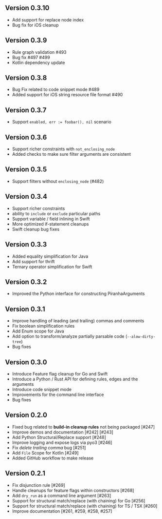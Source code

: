 Version 0.3.10
-------------
* Add support for replace node index
* Bug fix for iOS cleanup 
  
Version 0.3.9
-------------
* Rule graph validation #493
* Bug fix #497 #499
* Kotlin dependency update

Version 0.3.8
-------------
* Bug Fix related to code snippet mode #489
* Added support for iOS string resource file format #490

Version 0.3.7
-------------
* Support `enabled, err := foobar(), nil` scenario

Version 0.3.6
-------------
* Support richer constraints with `not_enclosing_node`
* Added checks to make sure filter arguments are consistent

Version 0.3.5
-------------
* Support filters without `enclosing_node` (#482)

Version 0.3.4
-------------
* Support richer constraints 
* ability to `include` or `exclude` particular paths
* Support variable / field inlining in Swift 
* More optimized if-statement cleanups
* Swift cleanup bug fixes
  
Version 0.3.3
-------------
* Added equality simplification for Java 
* Add support for thrift
* Ternary operator simplification for Swift

Version 0.3.2
-------------
* Improved the Python interface for constructing PiranhaArguments

Version 0.3.1
-------------
* Improve handling of leading (and trailing) commas and comments
* Fix boolean simplification rules 
* Add Enum scope for Java 
* Add option to transform/analyze partially parsable code (`--alow-dirty-tree`)
* Bug fixes

Version 0.3.0
-------------
* Introduce Feature flag cleanup for Go and Swift 
* Introduce a Python / Rust API for defining rules, edges and the arguments 
* Introduce code snippet mode 
* Improvements for the command line interface 
* Bug fixes

Version 0.2.0
-------------
* Fixed bug related to __build-in cleanup rules__ not being packaged [#247]
* Improve demos and documentation [#242] [#243]
* Add Python Structural/Replace support [#248]
* Improve logging and expose logs via pyo3 [#246]
* Fix *delete trailing comma* bug [#251]
* Add `File` Scope for Kotlin [#249]
* Added GitHub workflow to make release 

Version 0.2.1
-------------
* Fix disjunction rule [#269]
* Handle cleanups for feature flags within constructors [#268]
* Add `dry_run` as a command line argument [#263]
* Support for structural match/replace (with chaining) for Go [#256]
* Support for structural match/replace (with chaining) for TS / TSX [#260]
* Improve documentation [#261, #259, #258, #257]



